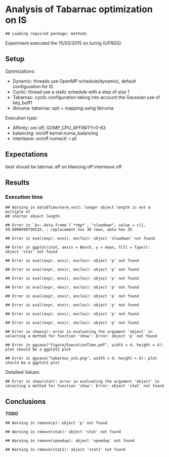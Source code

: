 Analysis of Tabarnac optimization on IS
=======================================



```
## Loading required package: methods
```
Experiment executed the 15/03/2015 on turing (UFRGS).

Setup
-----

Optimizations:

+ Dynamic: threads use OpenMP schedule(dynamic), default configuration for IS
+ Cyclic:  thread use a static schedule with a step of size 1
+ Tabarnac: cyclic configuration taking into account the Gaussian use of key_buff1
+ libnuma: tabarnac opti + mapping using libnuma


Execution type:

+ Affinity: on/ off,    GOMP_CPU_AFFINITY=0-63
+ balancing: on/off     kernel.numa_balancing
+ interleave: on/off    numactl -i all



Expectations
------------

best should be tabrnac aff on blancing off interleave off

Results
-------

###   Execution time


```
## Warning in data$Time/norm_vect: longer object length is not a multiple of
## shorter object length
```

```
## Error in `$<-.data.frame`(`*tmp*`, "slowdown", value = c(1, 50.8000499750125, : replacement has 36 rows, data has 35
```

```
## Error in eval(expr, envir, enclos): object 'slowdown' not found
```

```
## Error in ggplot(stat, aes(x = Bench, y = mean, fill = Type)): object 'stat' not found
```

```
## Error in eval(expr, envir, enclos): object 'p' not found
```

```
## Error in eval(expr, envir, enclos): object 'p' not found
```

```
## Error in eval(expr, envir, enclos): object 'p' not found
```

```
## Error in eval(expr, envir, enclos): object 'p' not found
```

```
## Error in eval(expr, envir, enclos): object 'p' not found
```

```
## Error in eval(expr, envir, enclos): object 'p' not found
```

```
## Error in eval(expr, envir, enclos): object 'p' not found
```

```
## Error in eval(expr, envir, enclos): object 'p' not found
```

```
## Error in show(p): error in evaluating the argument 'object' in selecting a method for function 'show': Error: object 'p' not found
```

```
## Error in ggsave("figure/ExecutionTime.pdf", width = 4, height = 4): plot should be a ggplot2 plot
```

```
## Error in ggsave("tabarnac_ovh.png", width = 4, height = 4): plot should be a ggplot2 plot
```

Detailled Values:


```
## Error in show(stat): error in evaluating the argument 'object' in selecting a method for function 'show': Error: object 'stat' not found
```

Conclusions
-----------

**TODO**


```
## Warning in remove(p): object 'p' not found
```

```
## Warning in remove(stat): object 'stat' not found
```

```
## Warning in remove(speedup): object 'speedup' not found
```

```
## Warning in remove(stat1): object 'stat1' not found
```
